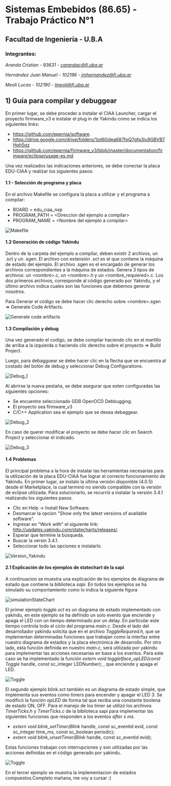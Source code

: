 # **Sistemas Embebidos (86.65) - Trabajo Práctico N°1**
## **Facultad de Ingeniería - U.B.A**

### **Integrantes:**

  *Aranda Cristian - 93631 -  carandac@fi.uba.ar*

  *Hernández Juan Manuel - 102196 - jmhernandez@fi.uba.ar*

  *Meoli Lucas - 102190 - lmeoli@fi.uba.ar*
  
## 1) Guía para compilar y debuggear 

En primer lugar, se debe proceder a instalar el CIAA Launcher, cargar el proyecto firmware_v3 e instalar el plug in de Yakindu como se indica los siguientes links:

- https://github.com/epernia/software.
- https://drive.google.com/drive/folders/1zd6Gdea687fpQ7gfa3lu9GBVB7Hph5qz
- https://github.com/epernia/firmware_v3/blob/master/documentation/firmware/eclipse/usage-es.md

Una vez realizados las indicaciones anteriores, se debe conectar la placa EDU-CIAA y realizar los siguientes pasos:

#### 1.1 - Selección de programa y placa

En el archivo Makefile se configura la placa a utilizar y el programa a compilar: 

- BOARD = edu_ciaa_nxp
- PROGRAM_PATH = \<Direccion del ejemplo a compilar>
- PROGRAM_NAME = \<Nombre del ejemplo a compilar>

![Makefile](https://github.com/juanmaher/TPs_Embebidos_FIUBA/blob/main/TP_1/Imagenes_TP_1/Makefile.png)

#### 1.2 Generación de código Yakindu

Dentro de la carpeta del ejemplo a compilar, deben existir 2 archivos, un .sct y un .sgen. El archivo con extensión .sct es el que contiene la máquina de estado del ejemplo.
El archivo .sgen es el encargado de generar los archivos correspondientes a la máquina de estados. Genera 3 tipos de archivos: un \<nombre>.c, un \<nombre>.h y un \<nombre_requiered>.c.
Los dos primeros archivos, corresponde al código generado por Yakindu, y el último archivo indica cuales son las funciones que debemos generar nosotros. 

Para Generar el código se debe hacer clic derecho sobre \<nombre>.sgen => Generate Code Artifacts.

![Generate code artifacts](https://github.com/juanmaher/TPs_Embebidos_FIUBA/blob/main/TP_1/Imagenes_TP_1/Generate_code_artifacts.png)

#### 1.3 Compilación y debug

Una vez generado el codigo, se debe compilar haciendo clic en el martillo de arriba a la izquierda o haciendo clic derecho sobre el proyecto => Build Project.

Luego, para debagguear se debe hacer clic en la flecha que se encuentra al costado del botón de debug y seleccionar Debug Configurations.

![Debug_1](https://github.com/juanmaher/TPs_Embebidos_FIUBA/blob/main/TP_1/Imagenes_TP_1/Debug_process_1.png)

Al abrirse la nueva pestaña, se debe asegurar que esten configuradas las siguientes opciones:

- Se encuentre seleccionado GDB OpenOCD Debbugging.
- El proyecto sea firmware_v3
- C/C++ Application sea el ejemplo que se desea debaggear.

![Debug_2](https://github.com/juanmaher/TPs_Embebidos_FIUBA/blob/main/TP_1/Imagenes_TP_1/Debug_process_2.png)

En caso de querer modificar el proyecto se debe hacer clic en Search Project y seleccionar el indicado.

![Debug_3](https://github.com/juanmaher/TPs_Embebidos_FIUBA/blob/main/TP_1/Imagenes_TP_1/Debug_process_3.png)

#### 1.4 Problemas

El principal problema a la hora de instalar las herramientas necesarias para la utilización de la placa EDU-CIAA fue lograr el correcto funcionamiento de Yakindu.
En primer lugar, se instalo la última versión disponible (4.0.5) desde el Marketplace, la cual terminó no siendo compatible con la versión de eclipse utilizada. 
Para solucionarlo, se recurrió a instalar la versión 3.4.1 realizando los siguientes pasos.

- Clic en Help -> Install New Software.
- Desmarcar la opcion "Show only the latest versions of available software".
- Ingresar en "Work with" el siguiente link: http://updates.yakindu.com/statecharts/releases/.
- Esperar que termine la búsqueda.
- Buscar la versin 3.4.1.
- Seleccionar todo las opciones e instalarlo.

![Version_Yakindu](https://github.com/juanmaher/TPs_Embebidos_FIUBA/blob/main/TP_1/Imagenes_TP_1/Version_Yakindu.png)



#### 2.1 Explicación de los ejemplos de statechart de la sapi

A continuacion se muestra una explicación de los ejemplos de diagrama de estado que contiene la biblioteca *sapi*. En todos los ejemplos se ha simulado su comportamiento como lo indica la siguiente figura

![simulationStateChart](https://github.com/juanmaher/TPs_Embebidos_FIUBA/blob/main/TP_1/Imagenes_TP_1/simulationStateChart.png)


El primer ejemplo *toggle.sct* es un diagrama de estado implementado con yakindu, en este ejemplo se ha definido un solo evento que enciende y apaga el LED con un tiempo determinado por un delay. En particular este tiempo controla todo el ciclo del programa *main.c*. Desde el lado del desarrollador yakindu solicita que en el archivo *ToggleRequired.h*, que se implementan determinadas funciones que trabajan como la interfaz entre nuestro diagrama de estados y la placa electrónica de desarrollo. Por otro lado, esta función definida en nuestro *main.c*, será utilizada por yakindu para implementar las acciones necesarias en base a los eventos. Para este caso se ha implementado la función *extern void toggleIface_opLED(const Toggle* handle, const sc_integer LEDNumber); , que enciende y apaga el LED.

![Toggle](https://github.com/juanmaher/TPs_Embebidos_FIUBA/blob/main/TP_1/Imagenes_TP_1/ImagenesEjemploStateCharts/toggle.PNG)

El segundo ejemplo blink.sct también es un diagrama de estado simple, que implementa sus eventos como timers para encender y apagar el LED 3. Se modificó la función *opLED*  de forma tal que reciba una constante boolena de estado ON, OFF. Para el manejo de los timer se utilizó los archivos *TimerTicks.h* y *TimerTicks.c* de la biblioteca sapi para implementar las siguientes funciones que responden a los eventos *after x ms*. 

- *extern void blink_setTimer(Blink* handle, const sc_eventid evid, const sc_integer time_ms, const sc_boolean periodic);
- *extern void blink_unsetTimer(Blink* handle, const sc_eventid evid);

Estas funciones trabajan con interrupciones y son utilizadas por las acciones definidas en el código generado por yakindu.

![Toggle](https://github.com/juanmaher/TPs_Embebidos_FIUBA/blob/main/TP_1/Imagenes_TP_1/ImagenesEjemploStateCharts/blink.PNG)


En el tercer ejemplo se muestra la implementacion de estados compuestos.Completo mañana, me voy a cursar :)




